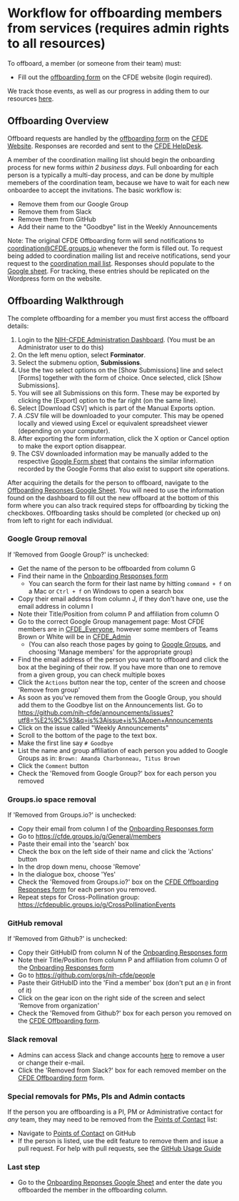 # Workflow for offboarding members from services (requires admin rights to all resources)
To offboard, a member (or someone from their team) must:
 - Fill out the [offboarding form](https://www.nih-cfde.org/offboarding-form/) on the CFDE website (login required).
 
We track those events, as well as our progress in adding them to our resources [here](https://docs.google.com/spreadsheets/d/1bY-P5ZrIOPDrDpzlXNrDnV96XqOnV_X9z9ur7t9Qkhk/edit?usp=sharing).

## Offboarding Overview
Offboard requests are handled by the [offboarding form](https://www.nih-cfde.org/offboarding-form/) on the [CFDE Website](https://www.nih-cfde.org/). Responses are recorded and sent to the [CFDE HelpDesk](support@cfde.atlassian.net).

A member of the coordination mailing list should begin the onboarding process for new forms *within 2 business days*. Full onboarding for each person is a typically a multi-day process, and can be done by multiple memebers of the coordination team, because we have to wait for each new onboardee to accept the invitations. The basic workflow is:

  - Remove them from our Google Group
  - Remove them from Slack
  - Remove them from GitHub
  - Add their name to the "Goodbye" list in the Weekly Announcements

Note: The original CFDE Offboarding form will send notifications to coordination@CFDE.groups.io whenever the form is filled out. To request being added to coordination mailing list and receive notifications, send your request to the [coordination mail list](mailto:coordination+int+1482+3914664481228082529@CFDE.groups.io). Responses should populate to the [Google sheet](https://docs.google.com/spreadsheets/d/1bY-P5ZrIOPDrDpzlXNrDnV96XqOnV_X9z9ur7t9Qkhk/edit?usp=sharing). For tracking, these entries should be replicated on the Wordpress form on the website. 

## Offboarding Walkthrough
The complete offboarding for a member you must first access the offboard details:

1) Login to the [NIH-CFDE Administration Dashboard](https://www.nih-cfde.org/wp-admin/index.php). (You must be an Administrator user to do this)
2) On the left menu option, select **Forminator**.
3) Select the submenu option, **Submissions**.
4) Use the two select options on the [Show Submissions] line and select [Forms] together with the form of choice. Once selected, click [Show Submissions].
5) You will see all Submissions on this form. These may be exported by clicking the [Export] option to the far right (on the same line).
6) Select [Download CSV] which is part of the Manual Exports option.
7) A .CSV file will be downloaded to your computer. This may be opened locally and viewed using Excel or equivalent spreadsheet viewer (depending on your computer).
8) After exporting the form information, click the X option or Cancel option to make the export option disappear.
9) The CSV downloaded information may be manually added to the respective [Google Form sheet](https://docs.google.com/spreadsheets/d/1bY-P5ZrIOPDrDpzlXNrDnV96XqOnV_X9z9ur7t9Qkhk/edit?usp=sharing) that contains the similar information recorded by the Google Forms that also exist to support site operations.   

After acquiring the details for the person to offboard, navigate to the [Offboarding Reponses Google Sheet](https://docs.google.com/spreadsheets/d/1bY-P5ZrIOPDrDpzlXNrDnV96XqOnV_X9z9ur7t9Qkhk/edit?usp=sharing). You will need to use the information found on the dashboard to fill out the new offboard at the bottom of this form where you can also track required steps for offboarding by ticking the checkboxes. Offboarding tasks should be completed (or checked up on) from left to right for each individual.

### Google Group removal
  If 'Removed from Google Group?' is unchecked:
   - Get the name of the person to be offboarded from column G
   - Find their name in the [Onboarding Responses form](https://docs.google.com/spreadsheets/d/16JcTqlkCRPqrSnykqshrVM2XLf_3HJJiPpAb7qBaOug/edit?usp=sharing)
     - You can search the form for their last name by hitting `command + f` on a Mac or `Ctrl + f` on Windows to open a search box
   - Copy their email address from column J, if they don't have one, use the email address in column I
   - Note their Title/Position from column P and affiliation from column O
   - Go to the correct Google Group management page: Most CFDE members are in [CFDE_Everyone](https://groups.google.com/forum/#!managemembers/cfde_everyone/members/active), however some members of Teams Brown or White will be in [CFDE_Admin](https://groups.google.com/forum/#!managemembers/cfde_admin/members/active)
     - (You can also reach those pages by going to [Google Groups](https://groups.google.com/forum/#!myforums), and choosing 'Manage members' for the appropriate group)
   - Find the email address of the person you want to offboard and click the box at the begining of their row. If you have more than one to remove from a given group, you can check multiple boxes
   - Click the `Actions` button near the top, center of the screen and choose 'Remove from group'
   - As soon as you've removed them from the Google Group, you should add them to the Goodbye list on the Announcements list. Go to https://github.com/nih-cfde/announcements/issues?utf8=%E2%9C%93&q=is%3Aissue+is%3Aopen+Announcements
   - Click on the issue called "Weekly Announcements"
   - Scroll to the bottom of the page to the text box.
   - Make the first line say `# Goodbye`
   - List the name and group affiliation of each person you added to Google Groups as in: `Brown: Amanda Charbonneau, Titus Brown`
   - Click the `Comment` button
   - Check the 'Removed from Google Group?' box for each person you removed
   
### Groups.io space removal
 If 'Removed from Groups.io?' is unchecked:
  - Copy their email from column I of the [Onboarding Responses form](https://docs.google.com/spreadsheets/d/16JcTqlkCRPqrSnykqshrVM2XLf_3HJJiPpAb7qBaOug/edit?usp=sharing)
   - Go to https://cfde.groups.io/g/General/members
  - Paste their email into the 'search' box
  - Check the box on the left side of their name and click the 'Actions' button
  - In the drop down menu, choose 'Remove' 
  - In the dialogue box, choose 'Yes'
  - Check the 'Removed from Groups.io?' box on the [CFDE Offboarding Responses form](https://docs.google.com/spreadsheets/d/1bY-P5ZrIOPDrDpzlXNrDnV96XqOnV_X9z9ur7t9Qkhk/edit#gid=1873329009) for each person you removed.
  - Repeat steps for Cross-Pollination group: https://cfdepublic.groups.io/g/CrossPollinationEvents  
  
### GitHub removal
  If 'Removed from Github?' is unchecked:
  - Copy their GitHubID from column N of the [Onboarding Responses form](https://docs.google.com/spreadsheets/d/16JcTqlkCRPqrSnykqshrVM2XLf_3HJJiPpAb7qBaOug/edit?usp=sharing)
  - Note their Title/Position from column P and affiliation from column O of the [Onboarding Responses form](https://docs.google.com/spreadsheets/d/16JcTqlkCRPqrSnykqshrVM2XLf_3HJJiPpAb7qBaOug/edit?usp=sharing)
  - Go to https://github.com/orgs/nih-cfde/people
  - Paste their GitHubID into the 'Find a member' box (don't put an `@` in front of it)
  - Click on the gear icon on the right side of the screen and select 'Remove from organization'
  - Check the 'Removed from Github?' box for each person you removed on the [CFDE Offboarding form](https://docs.google.com/spreadsheets/d/1bY-P5ZrIOPDrDpzlXNrDnV96XqOnV_X9z9ur7t9Qkhk/edit#gid=1873329009). 

### Slack removal 
  - Admins can access Slack and change accounts [here](https://cfdeworkspace.slack.com/admin) to remove a user or change their e-mail. 
  - Click the 'Removed from Slack?' box for each removed member on the [CFDE Offboarding form](https://docs.google.com/spreadsheets/d/1bY-P5ZrIOPDrDpzlXNrDnV96XqOnV_X9z9ur7t9Qkhk/edit#gid=1873329009) form. 
 
### Special removals for PMs, PIs and Admin contacts
If the person you are offboarding is a PI, PM or Administrative contact for *any* team, they may need to be removed from the [Points of Contact](https://github.com/nih-cfde/organization/blob/master/PointsOfContact.md) list:
  - Navigate to [Points of Contact](https://github.com/nih-cfde/organization/blob/master/PointsOfContact.md) on GitHub
  - If the person is listed, use the edit feature to remove them and issue a pull request. For help with pull requests, see the [GitHub Usage Guide](./GitHubUsage.md)

### Last step 
  - Go to the [Onboarding Reponses Google Sheet](https://docs.google.com/spreadsheets/d/16JcTqlkCRPqrSnykqshrVM2XLf_3HJJiPpAb7qBaOug/edit?usp=sharing) and enter the date you offboarded the member in the offboarding column.

